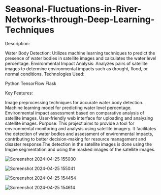 # Seasonal-Fluctuations-in-River-Networks-through-Deep-Learning-Techniques


Description:

Water Body Detection: Utilizes machine learning techniques to predict the presence of water bodies in satellite images and calculates the water level percentage.
Environmental Impact Analysis: Analyzes pairs of satellite images to determine environmental impacts such as drought, flood, or normal conditions.
Technologies Used:

Python
TensorFlow
Flask

Key Features:

Image preprocessing techniques for accurate water body detection.
Machine learning model for predicting water level percentage.
Environmental impact assessment based on comparative analysis of satellite images.
User-friendly web interface for uploading and analyzing satellite images.
Purpose:
This project aims to provide a tool for environmental monitoring and analysis using satellite imagery. It facilitates the detection of water bodies and assessment of environmental impacts, contributing to better decision-making for resource management and disaster response.The detection in the satellite images is done using the Imgae segmentation and using the masked images of the satellite images.


![Screenshot 2024-04-25 155030](https://github.com/dhathri2004/Seasonal-Fluctuations-in-River-Networks-through-Deep-Learning-Techniques/assets/141757073/44f2e095-c0f6-447d-855e-d94af23bb929)

![Screenshot 2024-04-25 155041](https://github.com/dhathri2004/Seasonal-Fluctuations-in-River-Networks-through-Deep-Learning-Techniques/assets/141757073/d80bc57d-6f57-4531-bf38-67b7ce8f9d2d)

![Screenshot 2024-04-25 154454](https://github.com/dhathri2004/Seasonal-Fluctuations-in-River-Networks-through-Deep-Learning-Techniques/assets/141757073/771caa06-e3ce-45c2-ac22-4f093364b1b4)

![Screenshot 2024-04-25 154614](https://github.com/dhathri2004/Seasonal-Fluctuations-in-River-Networks-through-Deep-Learning-Techniques/assets/141757073/d9fd21ef-5627-4079-936d-729df1546513)

